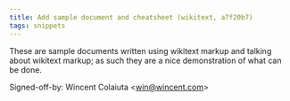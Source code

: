 ```yaml
---
title: Add sample document and cheatsheet (wikitext, a7f20b7)
tags: snippets
---
```


These are sample documents written using wikitext markup and talking about wikitext markup; as such they are a nice demonstration of what can be done.

Signed-off-by: Wincent Colaiuta &lt;win@wincent.com&gt;
